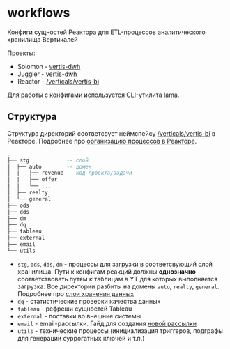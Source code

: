 # workflows

Конфиги сущностей Реактора для ETL-процессов аналитического хранилища Вертикалей

Проекты:
- Solomon - [vertis-dwh](https://solomon.yandex-team.ru/admin/projects/vertis-dwh)
- Juggler -  [vertis-dwh](https://juggler.yandex-team.ru/project/vertis-dwh/dashboard?project=vertis-dwh)
- Reactor -  [/verticals/vertis-bi](https://reactor.yandex-team.ru/browse/resolve?path=/verticals/vertis-bi)


Для работы с конфигами используется CLI-утилита [lama](https://a.yandex-team.ru/arc/trunk/arcadia/maps/analytics/tools/lama).

## Структура
Структура директорий соответсвует неймспейсу [/verticals/vertis-bi](https://reactor.yandex-team.ru/browse?selected=7780818) в Реакторе. Подробнее про [организацию процессов в Реакторе](https://wiki.yandex-team.ru/vertis-bi/reactor).

```sql
.
├── stg            -- слой
│  ├── auto        -- домен
│  |   ├── revenue -- код проекта/задачи
│  |   ├── offer
|  |   └── ...
│  ├── realty
│  └── general
├── ods
├── dds
├── dm
├── dq
├── tableau
├── external
├── email
└── utils
```

* `stg`, `ods`, `dds`, `dm` - процессы для загрузки в соответсвующий слой хранилища. Пути к конфигам реакций должны **однозначно** соответствовать путям к таблицам в YT для которых выполняется загрузка. Все директории разбиты на домены `auto`, `realty`, `general`. Подробнее про [слои хранения данных](https://wiki.yandex-team.ru/vertis-bi/#sloixranenijadannyx)
* `dq` - статистические проверки качества данных
* `tableau` - рефреши сущностей Tableau
* `external` - поставки во внешние системы
* `email` - email-рассылки. Гайд для создания [новой рассылки](https://wiki.yandex-team.ru/vertis-bi/guides/generic-email-sender)
* `utils` - технические процессы (инициализация триггеров, подграфы для генерации суррогатных ключей и т.п.)
